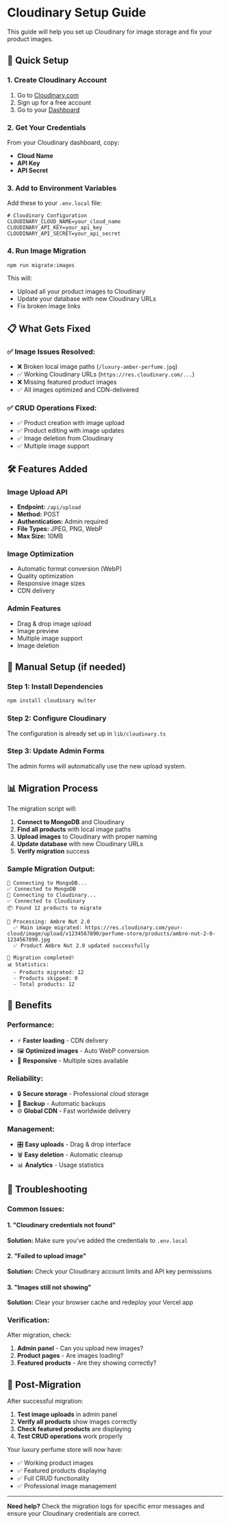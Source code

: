 # Cloudinary Setup Guide

This guide will help you set up Cloudinary for image storage and fix your product images.

## 🚀 Quick Setup

### 1. Create Cloudinary Account
1. Go to [Cloudinary.com](https://cloudinary.com)
2. Sign up for a free account
3. Go to your [Dashboard](https://cloudinary.com/console)

### 2. Get Your Credentials
From your Cloudinary dashboard, copy:
- **Cloud Name**
- **API Key** 
- **API Secret**

### 3. Add to Environment Variables
Add these to your `.env.local` file:

```env
# Cloudinary Configuration
CLOUDINARY_CLOUD_NAME=your_cloud_name
CLOUDINARY_API_KEY=your_api_key
CLOUDINARY_API_SECRET=your_api_secret
```

### 4. Run Image Migration
```bash
npm run migrate:images
```

This will:
- Upload all your product images to Cloudinary
- Update your database with new Cloudinary URLs
- Fix broken image links

## 📋 What Gets Fixed

### ✅ **Image Issues Resolved:**
- ❌ Broken local image paths (`/luxury-amber-perfume.jpg`)
- ✅ Working Cloudinary URLs (`https://res.cloudinary.com/...`)
- ❌ Missing featured product images
- ✅ All images optimized and CDN-delivered

### ✅ **CRUD Operations Fixed:**
- ✅ Product creation with image upload
- ✅ Product editing with image updates
- ✅ Image deletion from Cloudinary
- ✅ Multiple image support

## 🛠️ Features Added

### **Image Upload API**
- **Endpoint:** `/api/upload`
- **Method:** POST
- **Authentication:** Admin required
- **File Types:** JPEG, PNG, WebP
- **Max Size:** 10MB

### **Image Optimization**
- Automatic format conversion (WebP)
- Quality optimization
- Responsive image sizes
- CDN delivery

### **Admin Features**
- Drag & drop image upload
- Image preview
- Multiple image support
- Image deletion

## 🔧 Manual Setup (if needed)

### **Step 1: Install Dependencies**
```bash
npm install cloudinary multer
```

### **Step 2: Configure Cloudinary**
The configuration is already set up in `lib/cloudinary.ts`

### **Step 3: Update Admin Forms**
The admin forms will automatically use the new upload system.

## 📊 Migration Process

The migration script will:

1. **Connect to MongoDB** and Cloudinary
2. **Find all products** with local image paths
3. **Upload images** to Cloudinary with proper naming
4. **Update database** with new Cloudinary URLs
5. **Verify migration** success

### **Sample Migration Output:**
```
🔄 Connecting to MongoDB...
✅ Connected to MongoDB
🔄 Connecting to Cloudinary...
✅ Connected to Cloudinary
📦 Found 12 products to migrate

🔄 Processing: Ambre Nut 2.0
  ✅ Main image migrated: https://res.cloudinary.com/your-cloud/image/upload/v1234567890/perfume-store/products/ambre-nut-2-0-1234567890.jpg
  ✅ Product Ambre Nut 2.0 updated successfully

🎉 Migration completed!
📊 Statistics:
  - Products migrated: 12
  - Products skipped: 0
  - Total products: 12
```

## 🎯 Benefits

### **Performance:**
- ⚡ **Faster loading** - CDN delivery
- 🖼️ **Optimized images** - Auto WebP conversion
- 📱 **Responsive** - Multiple sizes available

### **Reliability:**
- 🔒 **Secure storage** - Professional cloud storage
- 🔄 **Backup** - Automatic backups
- 🌐 **Global CDN** - Fast worldwide delivery

### **Management:**
- 🎛️ **Easy uploads** - Drag & drop interface
- 🗑️ **Easy deletion** - Automatic cleanup
- 📊 **Analytics** - Usage statistics

## 🚨 Troubleshooting

### **Common Issues:**

#### 1. **"Cloudinary credentials not found"**
**Solution:** Make sure you've added the credentials to `.env.local`

#### 2. **"Failed to upload image"**
**Solution:** Check your Cloudinary account limits and API key permissions

#### 3. **"Images still not showing"**
**Solution:** Clear your browser cache and redeploy your Vercel app

### **Verification:**
After migration, check:
1. **Admin panel** - Can you upload new images?
2. **Product pages** - Are images loading?
3. **Featured products** - Are they showing correctly?

## 🎉 Post-Migration

After successful migration:

1. **Test image uploads** in admin panel
2. **Verify all products** show images correctly
3. **Check featured products** are displaying
4. **Test CRUD operations** work properly

Your luxury perfume store will now have:
- ✅ Working product images
- ✅ Featured products displaying
- ✅ Full CRUD functionality
- ✅ Professional image management

---

**Need help?** Check the migration logs for specific error messages and ensure your Cloudinary credentials are correct.

